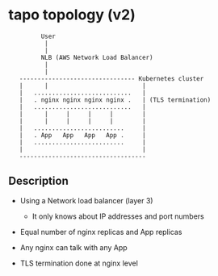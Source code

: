 # tapo topology (v2)

             User
              |
              |
             NLB (AWS Network Load Balancer)
              |
              |
       -------------------------------- Kubernetes cluster
       |      |                          |
       |   ...........................   |
       |   . nginx nginx nginx nginx .   | (TLS termination)
       |   ...........................   |
       |      |     |     |     |        |
       |      |     |     |     |        |
       |   .........................     |
       |   . App   App   App   App .     |
       |   .........................     |
       |                                 |
       -----------------------------------

## Description

* Using a Network load balancer (layer 3)
	* It only knows about IP addresses and port numbers

* Equal number of nginx replicas and App replicas

* Any nginx can talk with any App

* TLS termination done at nginx level
